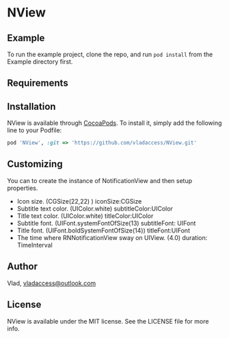# NView


## Example

To run the example project, clone the repo, and run `pod install` from the Example directory first.

## Requirements

## Installation

NView is available through [CocoaPods](https://cocoapods.org). To install
it, simply add the following line to your Podfile:

```ruby
pod 'NView', :git => 'https://github.com/vladaccess/NView.git'
```

## Customizing
You can to create the instance of NotificationView and then setup properties.
* Icon size. (CGSize(22,22) )
iconSize:CGSize
* Subtitle text color. (UIColor.white)
subtitleColor:UIColor
* Title text color. (UIColor.white)
titleColor:UIColor
* Subtitle font. (UIFont.systemFontOfSize(13)
subtitleFont: UIFont
* Title font. (UIFont.boldSystemFontOfSize(14))
titleFont:UIFont
* The time where RNNotificationView sway on UIView. (4.0)
duration: TimeInterval


## Author

Vlad, vladaccess@outlook.com

## License

NView is available under the MIT license. See the LICENSE file for more info.
